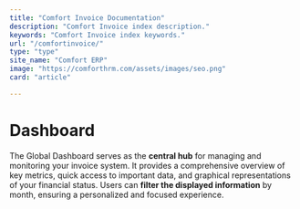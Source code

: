 ```yaml
---
title: "Comfort Invoice Documentation"
description: "Comfort Invoice index description."
keywords: "Comfort Invoice index keywords."
url: "/comfortinvoice/"
type: "type"
site_name: "Comfort ERP"
image: "https://comforthrm.com/assets/images/seo.png"
card: "article"

---
```


# Dashboard

The Global Dashboard serves as the **central hub** for managing and monitoring your invoice system. It provides a comprehensive overview of key metrics, quick access to important data, and graphical representations of your financial status. Users can **filter the displayed information** by month, ensuring a personalized and focused experience.